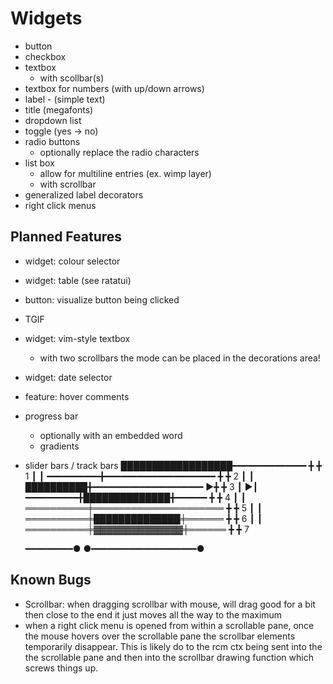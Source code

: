 # Widgets
 - button
 - checkbox 
 - textbox
   - with scollbar(s)
 - textbox for numbers (with up/down arrows)
 - label - (simple text)
 - title (megafonts)
 - dropdown list
 - toggle (yes -> no) 
 - radio buttons      
    - optionally replace the radio characters
 - list box 
   - allow for multiline entries (ex. wimp layer) 
   - with scrollbar
 - generalized label decorators 
 - right click menus

## Planned Features
 - widget: colour selector
 - widget: table (see ratatui)
 - button: visualize button being clicked
 - TGIF
 - widget: vim-style textbox
   - with two scrollbars the mode can be placed in 
     the decorations area!
 - widget: date selector
 - feature: hover comments
 - progress bar
    - optionally with an embedded word
    - gradients
 - slider bars / track bars
   ██████████████████━━━━━━━━━━━━━━   ╋   ╋ 1
                                      ┃   ┃
   ━━━━━━━━━━╋━━━━━━━━━━━━━━━━━━━━━   ╋   ╋ 2
                                      ┃   ┃
   ██████████╋━━━━━━━━━━━━━━━━━━━━━  ▶╋   ╋ 3
                                      ┃  ▶┃
   ━━━━━━━━━━╋██████████████╋━━━━━━   ╋   ╋ 4
                                      ┃   ┃
   ══════════╪═════════════════════   ╋   ╋ 5
                                      ┃   ┃
   ══════════╪██████████████╪══════   ╋   ╋ 6 
                                      ┃   ┃
   ══════════╪▓▓▓▓▓▓▓▓▓▓▓▓▓▓╪══════   ╋   ╋ 7 

   ━━━━━━━━━● 
      ●━━━━━━━━━━━━━━━━━━━━● 

## Known Bugs
 - Scrollbar: when dragging scrollbar with mouse, will drag good for a bit then close to
   the end it just moves all the way to the maximum
 - when a right click menu is opened from within a scrollable pane, once the
   mouse hovers over the scrollable pane the scrollbar elements temporarily
   disappear. This is likely do to the rcm ctx being sent into the the
   scrollable pane and then into the scrollbar drawing function which screws
   things up. 

